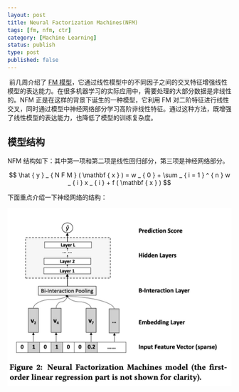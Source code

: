```yaml
---
layout: post
title: Neural Factorization Machines(NFM)
tags: [fm, nfm, ctr]
category: [Machine Learning]
status: publish
type: post
published: false
---
```

 前几周介绍了 [FM 模型](http://alg.xiang578.com/2018/10/02/Factorization-Machines.html)，它通过线性模型中的不同因子之间的交叉特征增强线性模型的表达能力。在很多机器学习的实际应用中，需要处理的大部分数据是非线性的。NFM 正是在这样的背景下诞生的一种模型，它利用 FM 对二阶特征进行线性交叉，同时通过模型中神经网络部分学习高阶非线性特征。通过这种方法，既增强了线性模型的表达能力，也降低了模型的训练复杂度。

## 模型结构

NFM 结构如下：其中第一项和第二项是线性回归部分，第三项是神经网络部分。

$$
\hat { y } _ { N F M } ( \mathbf { x } ) = w _ { 0 } + \sum _ { i = 1 } ^ { n } w _ { i } x _ { i } + f ( \mathbf { x } )
$$

下面重点介绍一下神经网络的结构：

![-w559](media/15409906728574.jpg)

